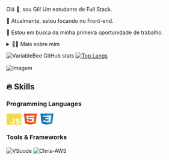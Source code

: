 Olá 👋, sou Gil! Um estudante de Full Stack.

🌱 Atualmente, estou focando no Front-end.

🔭 Estou em busca da minha primeira oportunidade de trabalho.

<details>
  <summary>👨‍💻 Mais sobre mim </summary>
<br>
  
  - 💬 Tenho 25 anos e atuamente moro em Hortolândia-SP.
  - ⚡ Tenho conhecimento em React, Node.js, Banco de dados, Qualidade de Software e React native, porém estou inferrujado e praticando tudo pra ontem  \o/
</details>

<!-- GithubStats -->
![VariableBee GitHub stats](https://github-readme-stats.vercel.app/api?username=gil-silva1&show_icons=true&theme=blue_navy)
[![Top Langs](https://github-readme-stats.vercel.app/api/top-langs/?username=gil-silva1&show_icons=true&theme=blue_navy)](https://github.com/anuraghazra/github-readme-stats)

<!-- Portfolio
## Portfolio:
- [Python - Exploratory data analysis](https://github.com/VariableBee/EDA_Loggi)
- [Google Data Studio - COVID-19 Interactive Dashboard](https://github.com/VariableBee/COVID_19_DASHBOARD)
- [SQL - Querying and analyzing data with AWS Athena](https://github.com/VariableBee/AWS_Athena_Queries)
- [C - Registration and query system](https://github.com/VariableBee/Cartorio)
 -->
<!-- GIF -->
<p align="left">
  <img align="center" src="https://github.com/VariableBee/VariableBee/assets/77739311/4e9f41af-6b57-49a7-b15a-74322e96b4d7" alt="Imagem">
</p>

## 🔥 Skills
<!-- Skills: Programming Languages -->
  <div style="flex-basis: 48%;">
    <h3>Programming Languages</h3>
    <img align="center" alt="Js" height="30" width="40" src="https://raw.githubusercontent.com/devicons/devicon/master/icons/javascript/javascript-plain.svg">
    <img align="center" alt="HTML" height="30" width="40" src="https://raw.githubusercontent.com/devicons/devicon/master/icons/html5/html5-original.svg">
    <img align="center" alt="CSS" height="30" width="40" src="https://raw.githubusercontent.com/devicons/devicon/master/icons/css3/css3-original.svg">
  </div>
  
  <!-- Skills: Tools & Frameworks -->
  <div style="flex-basis: 48%;">
    <h3>Tools & Frameworks</h3>
    <img align="center" alt="VScode" height="30" width="40" src="https://cdn.jsdelivr.net/gh/devicons/devicon/icons/vscode/vscode-original.svg">
    <img align="center" alt="Chris-AWS" height="30" width="40" src="https://cdn.jsdelivr.net/gh/devicons/devicon/icons/git/git-original.svg">
   
  </div>
